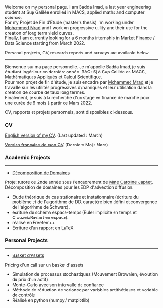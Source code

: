 Welcome on my personal page. I am Badda Imad, a last year engineering student at Sup Galilée enrolled in MACS, applied maths and computer science.      
For my Projet de Fin d'Etude (master's thesis) i'm working under [Mohammed Mrad](https://mohamedkamelmrad.wixsite.com/my-site) and I work on progressive utility and their use for the creation of long term yield curves.   
Finally, I am currently looking for a 6 months internship in Market Finance / Data Science starting from March 2022.   


Personal projects, CV, research reports and surveys are available below.

----------------------------------------------------------------------------

Bienvenue sur ma page personnelle. Je m'appelle Badda Imad, je suis étudiant ingénieur en dernière année (BAC+5) à Sup Galilée en MACS, Mathématiques Appliqués et Calcul Scientifique.   
Pour mon projet de fin d'étude, je suis encadré par [Mohammed Mrad](https://mohamedkamelmrad.wixsite.com/my-site) et je travaille sur les utilités progressives dynamiques et leur utilisation dans la création de courbe de taux long termes.    
Finalement, je suis à la recherche d'un stage en finance de marché pour une durée de 6 mois à partir de Mars 2022.   


CV, rapports et projets personnels, sont disponibles ci-dessous.

### CV

[English version of my CV](https://I-Blitz.github.io/ImadB/CV/Badda_Imad_March_CV_ANG.pdf ). (Last updated : March)

[Version francaise de mon CV](https://I-Blitz.github.io/ImadB/CV/Badda_Imad_March_CV_FR.pdf). (Derniere Maj : Mars)


### Academic Projects
----------------------------------------------------------------------------
* [Décomposition de Domaines](https://I-Blitz.github.io/ImadB/Projet/DD/Projet_DD_MACS_2.pdf)   

Projet tutoré de 2nde année sous l'encadrement de [Mme Caroline Japhet](https://www.math.univ-paris13.fr/~japhet/cjaphetmain.htm). Décomposition de domaines pour les EDP d'advection diffusion.   
- Etude théorique du cas stationaire et instationnaire (écriture du problème et de l'algorithme de DD, caractère bien défini et convergence de l'algorithme de Schwarz).   
- écriture du schéma espace-temps (Euler implicite en temps et CrouzeixRaviart en espace).   
- réalisé en Freefem++ 
- Écriture d'un rapport en LaTeX


### Personal Projects
----------------------------------------------------------------------------
* [Basket d'Assets](https://I-Blitz.github.io/ImadB/Projet/BasketAssets/)   

Pricing d'un call sur un basket d'assets
- Simulation de processus stochastiques (Mouvement Brownien, évolution du prix d'un actif) 
- Monte-Carlo avec son intervalle de confiance 
- Méthode de réduction de variance par variables antithétiques et variable de contrôle
- Réalisé en python (numpy / matplotlib)


 

